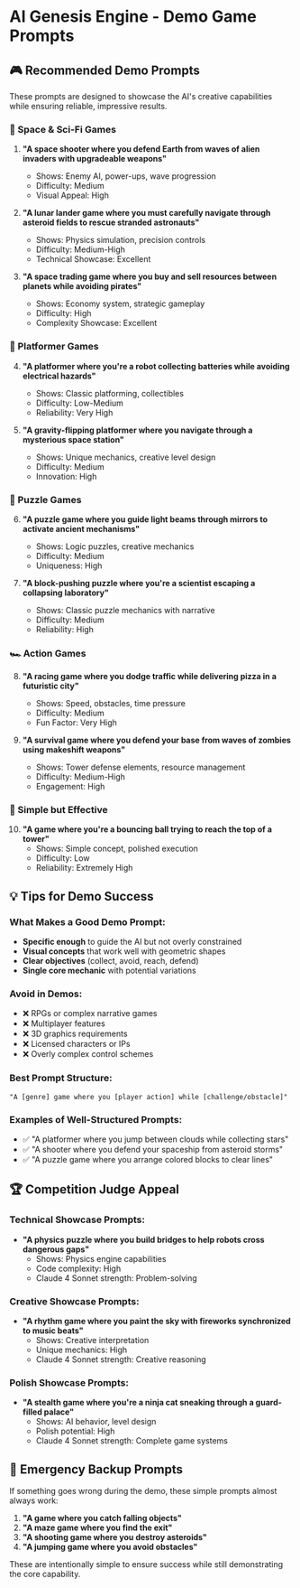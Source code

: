 # AI Genesis Engine - Demo Game Prompts

## 🎮 Recommended Demo Prompts

These prompts are designed to showcase the AI's creative capabilities while ensuring reliable, impressive results.

### 🚀 Space & Sci-Fi Games

1. **"A space shooter where you defend Earth from waves of alien invaders with upgradeable weapons"**
   - Shows: Enemy AI, power-ups, wave progression
   - Difficulty: Medium
   - Visual Appeal: High

2. **"A lunar lander game where you must carefully navigate through asteroid fields to rescue stranded astronauts"**
   - Shows: Physics simulation, precision controls
   - Difficulty: Medium-High
   - Technical Showcase: Excellent

3. **"A space trading game where you buy and sell resources between planets while avoiding pirates"**
   - Shows: Economy system, strategic gameplay
   - Difficulty: High
   - Complexity Showcase: Excellent

### 🏃 Platformer Games

4. **"A platformer where you're a robot collecting batteries while avoiding electrical hazards"**
   - Shows: Classic platforming, collectibles
   - Difficulty: Low-Medium
   - Reliability: Very High

5. **"A gravity-flipping platformer where you navigate through a mysterious space station"**
   - Shows: Unique mechanics, creative level design
   - Difficulty: Medium
   - Innovation: High

### 🧩 Puzzle Games

6. **"A puzzle game where you guide light beams through mirrors to activate ancient mechanisms"**
   - Shows: Logic puzzles, creative mechanics
   - Difficulty: Medium
   - Uniqueness: High

7. **"A block-pushing puzzle where you're a scientist escaping a collapsing laboratory"**
   - Shows: Classic puzzle mechanics with narrative
   - Difficulty: Medium
   - Reliability: High

### 🏎️ Action Games

8. **"A racing game where you dodge traffic while delivering pizza in a futuristic city"**
   - Shows: Speed, obstacles, time pressure
   - Difficulty: Medium
   - Fun Factor: Very High

9. **"A survival game where you defend your base from waves of zombies using makeshift weapons"**
   - Shows: Tower defense elements, resource management
   - Difficulty: Medium-High
   - Engagement: High

### 🎯 Simple but Effective

10. **"A game where you're a bouncing ball trying to reach the top of a tower"**
    - Shows: Simple concept, polished execution
    - Difficulty: Low
    - Reliability: Extremely High

## 💡 Tips for Demo Success

### What Makes a Good Demo Prompt:
- **Specific enough** to guide the AI but not overly constrained
- **Visual concepts** that work well with geometric shapes
- **Clear objectives** (collect, avoid, reach, defend)
- **Single core mechanic** with potential variations

### Avoid in Demos:
- ❌ RPGs or complex narrative games
- ❌ Multiplayer features
- ❌ 3D graphics requirements
- ❌ Licensed characters or IPs
- ❌ Overly complex control schemes

### Best Prompt Structure:
```
"A [genre] game where you [player action] while [challenge/obstacle]"
```

### Examples of Well-Structured Prompts:
- ✅ "A platformer where you jump between clouds while collecting stars"
- ✅ "A shooter where you defend your spaceship from asteroid storms"
- ✅ "A puzzle game where you arrange colored blocks to clear lines"

## 🏆 Competition Judge Appeal

### Technical Showcase Prompts:
- **"A physics puzzle where you build bridges to help robots cross dangerous gaps"**
  - Shows: Physics engine capabilities
  - Code complexity: High
  - Claude 4 Sonnet strength: Problem-solving

### Creative Showcase Prompts:
- **"A rhythm game where you paint the sky with fireworks synchronized to music beats"**
  - Shows: Creative interpretation
  - Unique mechanics: High
  - Claude 4 Sonnet strength: Creative reasoning

### Polish Showcase Prompts:
- **"A stealth game where you're a ninja cat sneaking through a guard-filled palace"**
  - Shows: AI behavior, level design
  - Polish potential: High
  - Claude 4 Sonnet strength: Complete game systems

## 📝 Emergency Backup Prompts

If something goes wrong during the demo, these simple prompts almost always work:

1. **"A game where you catch falling objects"**
2. **"A maze game where you find the exit"**
3. **"A shooting game where you destroy asteroids"**
4. **"A jumping game where you avoid obstacles"**

These are intentionally simple to ensure success while still demonstrating the core capability. 